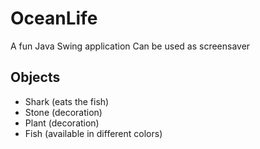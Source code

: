 # OceanLife
A fun Java Swing application
Can be used as screensaver


## Objects
- Shark (eats the fish)
- Stone (decoration)
- Plant (decoration)
- Fish (available in different colors)
